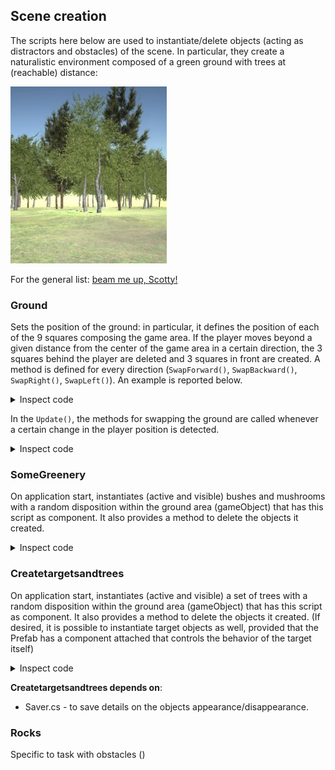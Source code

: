 ## Scene creation

The scripts here below are used to instantiate/delete objects (acting as distractors and obstacles) of the scene. 
In particular, they create a naturalistic environment composed of a green ground with trees at (reachable) distance:

[<img src="../img/plain_forest.jpg" width="250"/>](plain_forest.jpg)

For the general list: [beam me up, Scotty!](../README.md)

### Ground

Sets the position of the ground: in particular, it defines the position of each of the 9 squares composing the game area. If the player moves beyond a given distance from the center of the game area in a certain direction, the 3 squares behind the player are deleted and 3 squares in front are created.
A method is defined for every direction (`SwapForward()`, `SwapBackward()`, `SwapRight()`, `SwapLeft()`). An example is reported below.

<details>
<summary>Inspect code</summary>
    
```c#
    private void SwapForward()
    {
        //old_grounds
        ground[0] = applied_ground[0];
        ground[1] = applied_ground[1];
        ground[2] = applied_ground[2];

        ground[3] = applied_ground[3];
        ground[4] = applied_ground[4];
        ground[5] = applied_ground[5];

        ground[6] = applied_ground[6];
        ground[7] = applied_ground[7];
        ground[8] = applied_ground[8];


        //new grounds
        applied_ground[0] = ground[6]; // new
        applied_ground[1] = ground[7]; // new
        applied_ground[2] = ground[8]; // new

        applied_ground[3] = ground[0];
        applied_ground[4] = ground[1];
        applied_ground[5] = ground[2];

        applied_ground[6] = ground[3];
        applied_ground[7] = ground[4];
        applied_ground[8] = ground[5];


        applied_ground[0].GetComponent<CreateTreesAndTargets>().deleteGreenery();
        applied_ground[1].GetComponent<CreateTreesAndTargets>().deleteGreenery();
        applied_ground[2].GetComponent<CreateTreesAndTargets>().deleteGreenery();
        applied_ground[0].GetComponent<CreateTreesAndTargets>().createGreenery();
        applied_ground[1].GetComponent<CreateTreesAndTargets>().createGreenery();
        applied_ground[2].GetComponent<CreateTreesAndTargets>().createGreenery();

    }
```
  
</details>

In the `Update()`, the methods for swapping the ground are called whenever a certain change in the player position is detected.

<details>
<summary>Inspect code</summary>
    
```c#
    void Update()
    {
        if (player.transform.localPosition.x > midX + 25 || player.transform.localPosition.x < midX - 25 ||
            player.transform.localPosition.z > midZ + 25 || player.transform.localPosition.z < midZ - 25)
        {
            // Changing the value 40 in midX/midZ +/- 40, will increase/decrease the area beyond which the trigger is caused
            if (player.transform.localPosition.x > midX + 40) { midX += 50; SwapRight(); }
            if (player.transform.localPosition.x < midX - 40) { midX -= 50; SwapLeft(); }
            if (player.transform.localPosition.z > midZ + 40) { midZ += 50; SwapForward(); }
            if (player.transform.localPosition.z < midZ - 40) { midZ -= 50; SwapBackward(); }
            SetGround();
        }

    }

```

**Ground depends on**:
- Createtargetsandtrees.cs - during the ground swap, to delete the trees on the ground areas being removed and to create them on the ground areas being added to the scene.
  
</details>

### SomeGreenery

On application start, instantiates (active and visible) bushes and mushrooms with a random disposition within the ground area (gameObject) that has this script as component. It also provides a method to delete the objects it created.

<details>
<summary>Inspect code</summary>
    
```c#

    public void createGreenery()
    {
        for (int i = 0; i < 100; i++)
        {
            createOneObject(bush1);
            createOneObject(bush2);
            createOneObject(bush3);
            createOneObject(bush4);
            createOneObject(bush5);

            createOneObject(mushroom1);
            createOneObject(mushroom2);
            createOneObject(mushroom3);
        }
    }

    void createOneObject(GameObject Prefab)
    {
        Vector3 pos = new Vector3(Random.Range(-25f, 25f), 0, Random.Range(-25f, 25f));

        Instantiate(Prefab, pos, Quaternion.Euler(0, Random.Range(-180f, 180f), 0), transform);
    }

    public void deleteGreenery()
    {
        foreach (Transform child in transform)
        {
            Destroy(child.gameObject);
        }
    }
```
  
</details>

### Createtargetsandtrees

On application start, instantiates (active and visible) a set of trees with a random disposition within the ground area (gameObject) that has this script as component. It also provides a method to delete the objects it created.
(If desired, it is possible to instantiate target objects as well, provided that the Prefab has a component attached that controls the behavior of the target itself)

<details>
<summary>Inspect code</summary>
    
```c#
public void createGreenery()
{

    for (int i = 0; i < 2; i++) // here, 48 tree + 8 target obj (commented out)
    {
        createAndSaveObject(tree1, "Obstacle"); 
        createAndSaveObject(tree2, "Obstacle"); 
        createAndSaveObject(tree3, "Obstacle"); 
        createAndSaveObject(tree1, "Obstacle"); 
        createAndSaveObject(tree2, "Obstacle"); 
        createAndSaveObject(tree3, "Obstacle"); 

        createAndSaveObject(tree1, "Obstacle"); 
        createAndSaveObject(tree2, "Obstacle"); 
        createAndSaveObject(tree3, "Obstacle"); 
        createAndSaveObject(tree1, "Obstacle"); 
        createAndSaveObject(tree2, "Obstacle"); 
        createAndSaveObject(tree3, "Obstacle"); 

        createAndSaveObject(tree1, "Obstacle"); 
        createAndSaveObject(tree2, "Obstacle"); 
        createAndSaveObject(tree3, "Obstacle"); 
        createAndSaveObject(tree1, "Obstacle"); 
        createAndSaveObject(tree2, "Obstacle"); 
        createAndSaveObject(tree3, "Obstacle"); 

        createAndSaveObject(tree1, "Obstacle"); 
        createAndSaveObject(tree2, "Obstacle"); 
        createAndSaveObject(tree3, "Obstacle"); 
        createAndSaveObject(tree1, "Obstacle"); 
        createAndSaveObject(tree2, "Obstacle"); 
        createAndSaveObject(tree3, "Obstacle");

        /*createAndSaveObject(lowlevel, "LowTarget");
        createAndSaveObject(midlevel, "MidTarget");
        createAndSaveObject(highlevel, "HighTarget");
        createAndSaveObject(doubleobject, "DoubleTarget");*/
    }

}


void createAndSaveObject(GameObject Prefab, string type)
{
    Vector3 pos = new Vector3(UnityEngine.Random.Range(-25f, 25f), 0, UnityEngine.Random.Range(-25f, 25f));
    GameObject newObject = Instantiate(Prefab, transform.position + pos, Quaternion.Euler(0, UnityEngine.Random.Range(-180f, 180f), 0), transform);
    newObject.tag = type;

    Vector3 position = newObject.transform.position;
    Vector3 rotation = newObject.transform.eulerAngles;
    Vector3 scale = newObject.transform.localScale;

    saver.addObject(
        newObject.GetInstanceID().ToString(),
        type,
        position[0],
        position[1],
        position[2],
        rotation[0],
        rotation[1],
        rotation[2],
        scale[0],
        scale[1],
        scale[2]
        );
}

public void deleteGreenery()
{
    foreach (Transform child in transform)
    {
        if (child.name != "Ground")
        {
            saver.addObjectEnd(child.GetInstanceID().ToString());
            Destroy(child.gameObject);
        }
    }
}

```
  
</details>

**Createtargetsandtrees depends on**:
- Saver.cs - to save details on the objects appearance/disappearance.

### Rocks

Specific to task with obstacles ()

